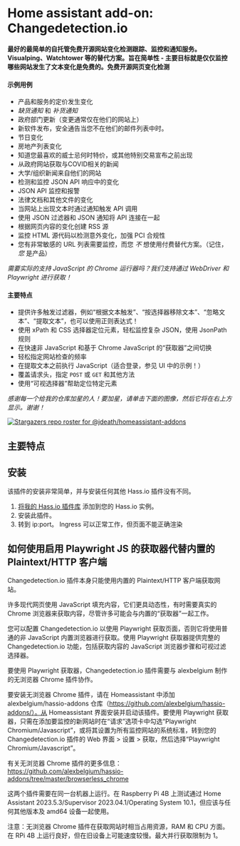 # Home assistant add-on: Changedetection.io

**最好的最简单的自托管免费开源网站变化检测跟踪、监控和通知服务。 Visualping、Watchtower 等的替代方案。旨在简单性 - 主要目标就是仅仅监控哪些网站发生了文本变化是免费的。免费开源网页变化检测**

#### 示例用例

- 产品和服务的定价发生变化
- _缺货通知_ 和 _补货通知_
- 政府部门更新（变更通常仅在他们的网站上）
- 新软件发布，安全通告当您不在他们的邮件列表中时。
- 节日变化
- 房地产列表变化
- 知道您最喜欢的威士忌何时特价，或其他特别交易宣布之前出现
- 从政府网站获取与COVID相关的新闻
- 大学/组织新闻来自他们的网站
- 检测和监控 JSON API 响应中的变化
- JSON API 监控和报警
- 法律文档和其他文件的变化
- 当网站上出现文本时通过通知触发 API 调用
- 使用 JSON 过滤器和 JSON 通知将 API 连接在一起
- 根据网页内容的变化创建 RSS 源
- 监控 HTML 源代码以检测意外变化，加强 PCI 合规性
- 您有非常敏感的 URL 列表需要监控，而您 _不_ 想使用付费替代方案。（记住，_您_ 是产品）

_需要实际的支持 JavaScript 的 Chrome 运行器吗？我们支持通过 WebDriver 和 Playwright 进行获取！_

#### 主要特点

- 提供许多触发过滤器，例如“根据文本触发”、“按选择器移除文本”、“忽略文本”、“提取文本”，也可以使用正则表达式！
- 使用 xPath 和 CSS 选择器定位元素，轻松监控复杂 JSON，使用 JsonPath 规则
- 在快速非 JavaScript 和基于 Chrome JavaScript 的“获取器”之间切换
- 轻松指定网站检查的频率
- 在提取文本之前执行 JavaScript（适合登录，参见 UI 中的示例！）
- 覆盖请求头，指定 `POST` 或 `GET` 和其他方法
- 使用“可视选择器”帮助定位特定元素

_感谢每一个给我的仓库加星的人！要加星，请单击下面的图像，然后它将在右上方显示。谢谢！_

[![Stargazers repo roster for @jdeath/homeassistant-addons](https://reporoster.com/stars/jdeath/homeassistant-addons)](https://github.com/jdeath/homeassistant-addons/stargazers)

## 主要特点


## 安装

该插件的安装非常简单，并与安装任何其他 Hass.io 插件没有不同。

1. [将我的 Hass.io 插件库][repository] 添加到您的 Hass.io 实例。
1. 安装此插件。
1. 转到 ip:port。 Ingress 可以正常工作，但页面不能正确渲染


## 如何使用启用 Playwright JS 的获取器代替内置的 Plaintext/HTTP 客户端

Changedetection.io 插件本身只能使用内置的 Plaintext/HTTP 客户端获取网站。

许多现代网页使用 JavaScript 填充内容，它们更具动态性，有时需要真实的 Chrome 浏览器来获取内容，尽管许多可能会与内置的“获取器”一起工作。

您可以配置 Changedetection.io 以使用 Playwright 获取页面，否则它将使用普通的非 JavaScript 内置浏览器进行获取。使用 Playwright 获取器提供完整的 Changedetection.io 功能，包括获取内容的 JavaScript 浏览器步骤和可视过滤选择器。

要使用 Playwright 获取器，Changedetection.io 插件需要与 alexbelgium 制作的无浏览器 Chrome 插件协作。

要安装无浏览器 Chrome 插件，请在 Homeassistant 中添加 alexbelgium/hassio-addons 仓库（https://github.com/alexbelgium/hassio-addons/）。从 Homeassistant 界面安装并启动该插件。要使用 Playwright 获取器，只需在添加要监控的新网站时在“请求”选项卡中勾选“Playwright Chromium/Javascript”，或将其设置为所有监控网站的系统标准，转到您的 Changedetection.io 插件的 Web 界面 > 设置 > 获取，然后选择“Playwright Chromium/Javascript”。

有关无浏览器 Chrome 插件的更多信息： https://github.com/alexbelgium/hassio-addons/tree/master/browserless_chrome

这两个插件需要在同一台机器上运行。在 Raspberry Pi 4B 上测试通过 Home Assistant 2023.5.3/Supervisor 2023.04.1/Operating System 10.1，但应该与任何其他版本及 amd64 设备一起使用。

注意：无浏览器 Chrome 插件在获取网站时相当占用资源，RAM 和 CPU 方面。 在 RPi 4B 上运行良好，但在旧设备上可能速度较慢。最大并行获取限制为 1。


[repository]: https://github.com/jdeath/homeassistant-addons